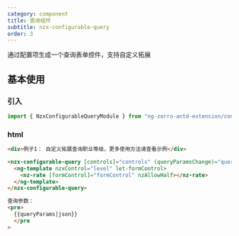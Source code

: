 ```yaml
---
category: component
title: 查询组件
subtitle: nzx-configurable-query
order: 3
---
```


通过配置项生成一个查询表单控件，支持自定义拓展

## 基本使用

### 引入

```ts
import { NzxConfigurableQueryModule } from "ng-zorro-antd-extension/configurable-query";
```

### html

```html
<div>例子1： 自定义拓展查询职业等级，更多使用方法请查看示例</div>

<nzx-configurable-query [controls]="controls" (queryParamsChange)="queryParams=$event">
  <ng-template nzxControl="level" let-formControl>
    <nz-rate [formControl]="formControl" nzAllowHalf></nz-rate>
  </ng-template>
</nzx-configurable-query>

查询参数：
<pre>
  {{queryParams|json}}
  </pre
>
```

